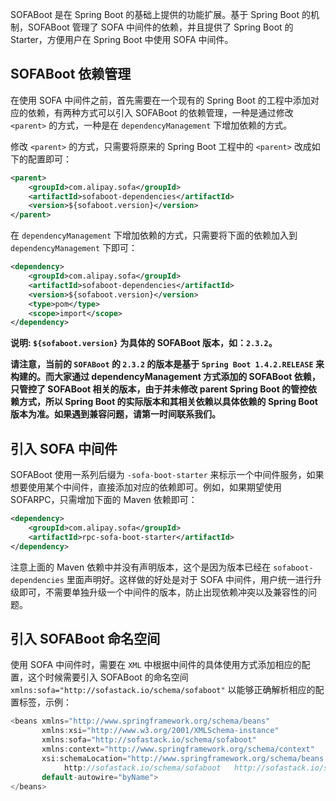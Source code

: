 SOFABoot 是在 Spring Boot 的基础上提供的功能扩展。基于 Spring Boot 的机制，SOFABoot 管理了 SOFA 中间件的依赖，并且提供了 Spring Boot 的 Starter，方便用户在 Spring Boot 中使用 SOFA 中间件。

## SOFABoot 依赖管理

在使用 SOFA 中间件之前，首先需要在一个现有的 Spring Boot 的工程中添加对应的依赖，有两种方式可以引入 SOFABoot 的依赖管理，一种是通过修改 `<parent>` 的方式，一种是在 `dependencyManagement` 下增加依赖的方式。

修改 `<parent>` 的方式，只需要将原来的 Spring Boot 工程中的 `<parent>` 改成如下的配置即可：

```xml
<parent>
    <groupId>com.alipay.sofa</groupId>
    <artifactId>sofaboot-dependencies</artifactId>
    <version>${sofaboot.version}</version>
</parent>
```

在 `dependencyManagement` 下增加依赖的方式，只需要将下面的依赖加入到 `dependencyManagement` 下即可：

```xml
<dependency>
    <groupId>com.alipay.sofa</groupId>
    <artifactId>sofaboot-dependencies</artifactId>
    <version>${sofaboot.version}</version>
    <type>pom</type>
    <scope>import</scope>
</dependency>
```

**说明: `${sofaboot.version}` 为具体的 SOFABoot 版本，如：`2.3.2`。**

**请注意，当前的 `SOFABoot` 的 `2.3.2` 的版本是基于 `Spring Boot 1.4.2.RELEASE` 来构建的。而大家通过 dependencyManagement 方式添加的 SOFABoot 依赖，只管控了 SOFABoot 相关的版本，由于并未修改 parent Spring Boot 的管控依赖方式，所以 Spring Boot 的实际版本和其相关依赖以具体依赖的 Spring Boot 版本为准。如果遇到兼容问题，请第一时间联系我们。**


## 引入 SOFA 中间件

SOFABoot 使用一系列后缀为 `-sofa-boot-starter` 来标示一个中间件服务，如果想要使用某个中间件，直接添加对应的依赖即可。例如，如果期望使用 SOFARPC，只需增加下面的 Maven 依赖即可：

```xml
<dependency>
    <groupId>com.alipay.sofa</groupId>
    <artifactId>rpc-sofa-boot-starter</artifactId>
</dependency>
```

注意上面的 Maven 依赖中并没有声明版本，这个是因为版本已经在 `sofaboot-dependencies` 里面声明好。这样做的好处是对于 SOFA 中间件，用户统一进行升级即可，不需要单独升级一个中间件的版本，防止出现依赖冲突以及兼容性的问题。

## 引入 SOFABoot 命名空间

使用 SOFA 中间件时，需要在 `XML` 中根据中间件的具体使用方式添加相应的配置，这个时候需要引入 SOFABoot 的命名空间 `xmlns:sofa="http://sofastack.io/schema/sofaboot"` 以能够正确解析相应的配置标签，示例：

```java
<beans xmlns="http://www.springframework.org/schema/beans"
       xmlns:xsi="http://www.w3.org/2001/XMLSchema-instance"
       xmlns:sofa="http://sofastack.io/schema/sofaboot"
       xmlns:context="http://www.springframework.org/schema/context"
       xsi:schemaLocation="http://www.springframework.org/schema/beans http://www.springframework.org/schema/beans/spring-beans.xsd
            http://sofastack.io/schema/sofaboot   http://sofastack.io/schema/sofaboot.xsd"
       default-autowire="byName">
</beans>
```